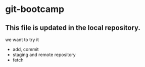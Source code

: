 # git-bootcamp

## This file is updated in the local repository.

we want to try it 
* add, commit
* staging and remote repository
* fetch 
